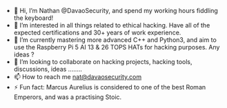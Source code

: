 - 👋 Hi, I’m Nathan @DavaoSecurity, and spend my working hours fiddling the keyboard!
- 👀 I’m interested in all things related to ethical hacking. Have all of the expected certifications and 30+ years of work experience.
- 🌱 I’m currently mastering more advanced C++ and Python3, and aim to use the Raspberry Pi 5 AI 13 & 26 TOPS HATs for hacking purposes. Any ideas ?
- 💞️ I’m looking to collaborate on hacking projects, hacking tools, discussions, ideas ........
- 📫 How to reach me nat@davaosecurity.com
- ⚡ Fun fact: Marcus Aurelius is considered to one of the best Roman Emperors, and was a practising Stoic.

<!---
DavaoSecurity/DavaoSecurity is a ✨ special ✨ repository because its `README.md` (this file) appears on your GitHub profile.
You can click the Preview link to take a look at your changes.
--->
